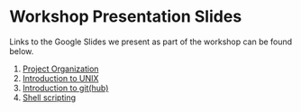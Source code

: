 # Workshop Presentation Slides

Links to the Google Slides we present as part of the workshop can be found below.

1. [Project Organization](https://docs.google.com/presentation/d/1ncqxXlC0-PGEK-yE7S-nDYnMPhrOUPbI95EJy283wCs/edit?usp=sharing)
2. [Introduction to UNIX](https://docs.google.com/presentation/d/1WPXkItJZEUXMY20cLrdMXHiBC2PyunR14RUSDg4nfIc/edit?usp=sharing)
3. [Introduction to git(hub)](link)
4. [Shell scripting](https://docs.google.com/presentation/d/1SDUyYVNgvDDRodVqmDQPVQ5wnjQesWfBTg0EAcdbcSo/edit?usp=sharing)
